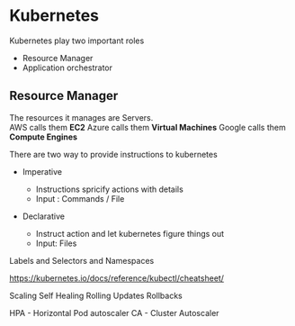 # Kubernetes

Kubernetes play two important roles
* Resource Manager
* Application orchestrator

## Resource Manager

The resources it manages are Servers.  
AWS calls them **EC2**
Azure calls them **Virtual Machines**
Google calls them **Compute Engines**


There are two way to provide instructions to kubernetes
* Imperative
  - Instructions spricify actions with details
  - Input : Commands / File
  
* Declarative
  - Instruct action and let kubernetes figure things out
  - Input: Files




Labels and Selectors and Namespaces

https://kubernetes.io/docs/reference/kubectl/cheatsheet/




Scaling
Self Healing
Rolling Updates
Rollbacks

HPA - Horizontal Pod autoscaler
CA - Cluster Autoscaler

